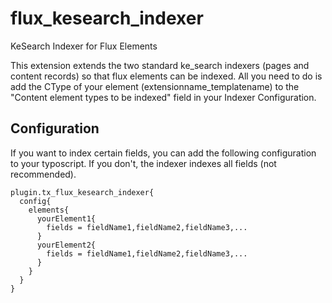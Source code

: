 # flux_kesearch_indexer
KeSearch Indexer for Flux Elements

This extension extends the two standard ke_search indexers (pages and content records) so that flux elements can be indexed.
All you need to do is add the CType of your element (extensionname_templatename) to the "Content element types to be indexed" field in your Indexer Configuration.

## Configuration
If you want to index certain fields, you can add the following configuration to your typoscript.
If you don't, the indexer indexes all fields (not recommended).
```
plugin.tx_flux_kesearch_indexer{
  config{
    elements{
      yourElement1{
        fields = fieldName1,fieldName2,fieldName3,...
      }
      yourElement2{
        fields = fieldName1,fieldName2,fieldName3,...
      }
    }
  }
}
```
